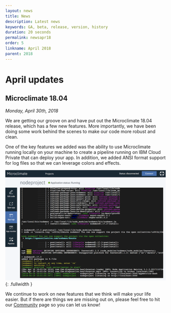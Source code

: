 ```yaml
---
layout: news
title: News
description: Latest news
keywords: GA, beta, release, version, history
duration: 20 seconds
permalink: newsapr18
order: 5
linkname: April 2018
parent: 2018
---
```



# April updates

## Microclimate 18.04

*Monday, April 30th, 2018*

We are getting our groove on and have put out the Microclimate 18.04 release, which has a few new features. More importantly, we have been doing some work behind the scenes to make our code more robust and clean.

One of the key features we added was the ability to use Microclimate running locally on your machine to create a pipeline running on IBM Cloud Private that can deploy your app. In addition, we added ANSI format support for log files so that we can leverage colors and effects.

![Colors and effects](dist/images/colorsandeffects.png){: .fullwidth }

We continue to work on new features that we think will make your life easier. But if there are things we are missing out on, please feel free to hit our [Community](./community) page so you can let us know!
